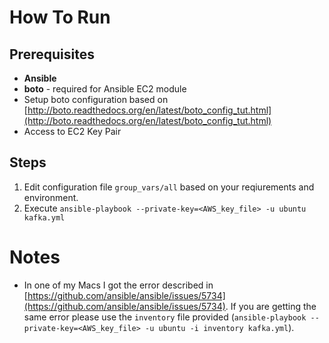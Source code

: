 # How To Run

## Prerequisites

* **Ansible**
* **boto** - required for Ansible EC2 module
* Setup boto configuration based on [http://boto.readthedocs.org/en/latest/boto_config_tut.html](http://boto.readthedocs.org/en/latest/boto_config_tut.html)
* Access to EC2 Key Pair


## Steps

1. Edit configuration file ```group_vars/all``` based on your reqiurements and environment.
2. Execute ```ansible-playbook --private-key=<AWS_key_file> -u ubuntu kafka.yml```

# Notes

* In one of my Macs I got the error described in [https://github.com/ansible/ansible/issues/5734](https://github.com/ansible/ansible/issues/5734). If you are getting the same error please use the ```inventory``` file provided (```ansible-playbook --private-key=<AWS_key_file> -u ubuntu -i inventory kafka.yml```).
